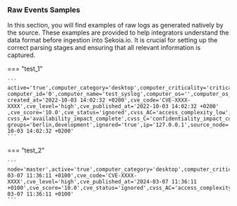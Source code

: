 
### Raw Events Samples

In this section, you will find examples of raw logs as generated natively by the source. These examples are provided to help integrators understand the data format before ingestion into Sekoia.io. It is crucial for setting up the correct parsing stages and ensuring that all relevant information is captured.


=== "test_1"

    ```
	active='true',computer_category='desktop',computer_criticality='criticality_medium',
    computer_id='0',computer_name='test_syslog',computer_os='',computer_os_arch='',computer_os_name='',
    created_at='2022-10-03 14:02:32 +0200',cve_code='CVE-XXXX-XXXX',cve_level='high',cve_published_at='2022-10-03 14:02:32 +0200'
    ,cve_score='10.0',cve_status='ignored',cvss_AC='access_complexity_low',cvss_AV='access_vector_network',cvss_Au='authentication_none',
    cvss_A='availability_impact_complete',cvss_C='confidentiality_impact_complete',cvss_I='integrity_impact_complete',fixed_at='',
    groups='berlin,development',ignored='true',ip='127.0.0.1',source_node='cyberwatch',updated_at='2022-10-03 14:02:32 +0200'
    ```



=== "test_2"

    ```
	node='master',active='true',computer_category='desktop',computer_criticality='criticality_medium',computer_id='0',computer_name='test_syslog',computer_os='',computer_os_arch='',computer_os_name='',created_at='2024-03-07 11:36:11 +0100',cve_code='CVE-XXXX-XXXX',cve_level='high',cve_published_at='2024-03-07 11:36:11 +0100',cve_score='10.0',cve_status='ignored',cvss_AC='access_complexity_low',cvss_AV='access_vector_network',cvss_Au='authentication_none',cvss_A='availability_impact_complete',cvss_C='confidentiality_impact_complete',cvss_I='integrity_impact_complete',epss='0.90484',fixed_at='',groups='berlin,development',ignored='true',ip='127.0.0.1',source_node='cyberwatch',updated_at='2024-03-07 11:36:11 +0100'
    ```



